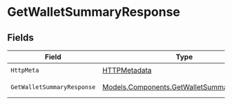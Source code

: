# GetWalletSummaryResponse


## Fields

| Field                                                                                             | Type                                                                                              | Required                                                                                          | Description                                                                                       |
| ------------------------------------------------------------------------------------------------- | ------------------------------------------------------------------------------------------------- | ------------------------------------------------------------------------------------------------- | ------------------------------------------------------------------------------------------------- |
| `HttpMeta`                                                                                        | [HTTPMetadata](../../Models/Components/HTTPMetadata.md)                                           | :heavy_check_mark:                                                                                | N/A                                                                                               |
| `GetWalletSummaryResponse`                                                                        | [Models.Components.GetWalletSummaryResponse](../../Models/Components/GetWalletSummaryResponse.md) | :heavy_minus_sign:                                                                                | Wallet summary                                                                                    |